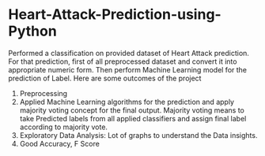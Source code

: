 # Heart-Attack-Prediction-using-Python
Performed a classification on provided dataset of Heart Attack prediction. For that prediction, first of all preprocessed dataset and convert it into appropriate numeric form. Then perform  Machine Learning model for the prediction of Label. Here are some outcomes of the project 
1) Preprocessing
2) Applied Machine Learning algorithms for the prediction and apply majority voting concept for the final output. Majority voting means to take Predicted labels from all applied classifiers and assign final label according to majority vote.
3) Exploratory Data Analysis: Lot of graphs to understand the Data insights.
4) Good Accuracy, F Score 
